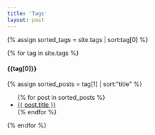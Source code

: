 ```yaml
---
title: 'Tags'
layout: post
---
```


{% assign sorted_tags = site.tags | sort:tag[0] %}

{% for tag in site.tags %}

#### {{tag[0]}}

{% assign sorted_posts = tag[1] | sort:"title" %}
<ul>
    {% for post in sorted_posts %}
    <li><a href="{{ post.url }}">{{ post.title }}</a></li>
    {% endfor %}
</ul>
{% endfor %}